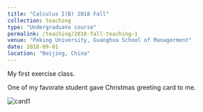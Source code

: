 ```yaml
---
title: "Calculus I(B) 2018 Fall"
collection: teaching
type: "Undergraduate course"
permalink: /teaching/2018-fall-teaching-1
venue: "Peking University, Guanghua School of Managerment"
date: 2018-09-01
location: "Beijing, China"
---
```


My first exercise class.

One of my favorate student gave Christmas greeting card to me.

![card1](https://zijiejin.github.io/images/2018fall1.jpg)
